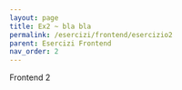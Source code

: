 ```yaml
---
layout: page
title: Ex2 ~ bla bla
permalink: /esercizi/frontend/esercizio2
parent: Esercizi Frontend
nav_order: 2
---
```

Frontend 2